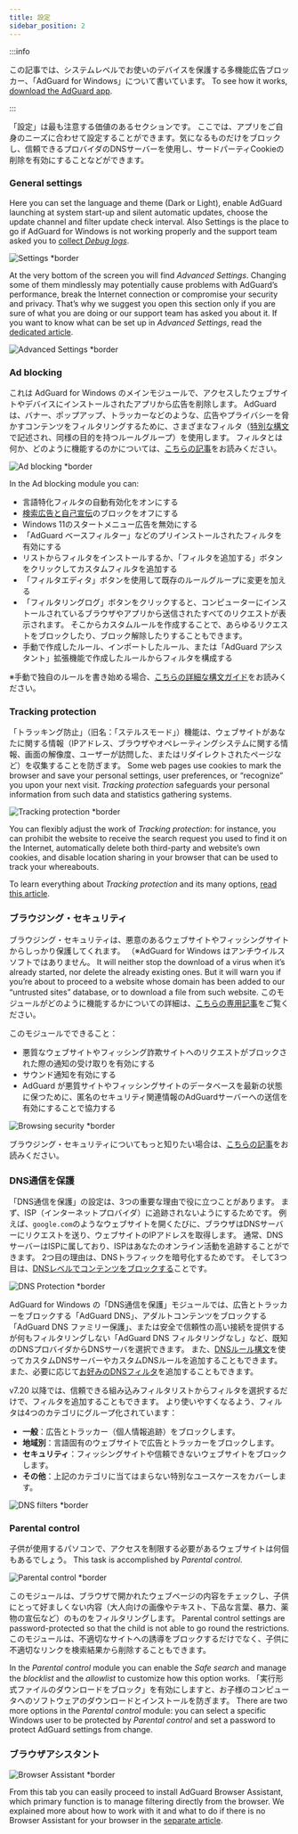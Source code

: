 ```yaml
---
title: 設定
sidebar_position: 2
---
```


:::info

この記事では、システムレベルでお使いのデバイスを保護する多機能広告ブロッカー、「AdGuard for Windows」について書いています。 To see how it works, [download the AdGuard app](https://agrd.io/download-kb-adblock).

:::

「設定」は最も注意する価値のあるセクションです。 ここでは、アプリをご自身のニーズに合わせて設定することができます。気になるものだけをブロックし、信頼できるプロバイダのDNSサーバーを使用し、サードパーティCookieの削除を有効にすることなどができます。

### General settings

Here you can set the language and theme (Dark or Light), enable AdGuard launching at system start-up and silent automatic updates, choose the update channel and filter update check interval. Also Settings is the place to go if AdGuard for Windows is not working properly and the support team asked you to [collect _Debug logs_](/adguard-for-windows/solving-problems/adguard-logs.md).

![Settings \*border](https://cdn.adtidy.org/content/kb/ad_blocker/windows/settings/general_settings.png)

At the very bottom of the screen you will find _Advanced Settings_. Changing some of them mindlessly may potentially cause problems with AdGuard’s performance, break the Internet connection or compromise your security and privacy. That’s why we suggest you open this section only if you are sure of what you are doing or our support team has asked you about it. If you want to know what can be set up in _Advanced Settings_, read the [dedicated article](/adguard-for-windows/solving-problems/low-level-settings.md).

![Advanced Settings \*border](https://cdn.adtidy.org/content/kb/ad_blocker/windows/settings/advanced_settings.png)

### Ad blocking

これは AdGuard for Windows のメインモジュールで、アクセスしたウェブサイトやデバイスにインストールされたアプリから広告を削除します。 AdGuard は、バナー、ポップアップ、トラッカーなどのような、広告やプライバシーを脅かすコンテンツをフィルタリングするために、さまざまなフィルタ（[特別な構文](/general/ad-filtering/create-own-filters)で記述され、同様の目的を持つルールグループ）を使用します。 フィルタとは何か、どのように機能するのかについては、[こちらの記事](/general/ad-filtering/how-ad-blocking-works)をお読みください。

![Ad blocking \*border](https://cdn.adtidy.org/content/kb/ad_blocker/windows/settings/ad_blocking.png)

In the Ad blocking module you can:

- 言語特化フィルタの自動有効化をオンにする
- [検索広告と自己宣伝](/general/ad-filtering/search-ads)のブロックをオフにする
- Windows 11のスタートメニュー広告を無効にする
- 「AdGuard ベースフィルター」などのプリインストールされたフィルタを有効にする
- リストからフィルタをインストールするか、「フィルタを追加する」ボタンをクリックしてカスタムフィルタを追加する
- 「フィルタエディタ」ボタンを使用して既存のルールグループに変更を加える
- 「フィルタリングログ」ボタンをクリックすると、コンピューターにインストールされているブラウザやアプリから送信されたすべてのリクエストが表示されます。 そこからカスタムルールを作成することで、あらゆるリクエストをブロックしたり、ブロック解除したりすることもできます。
- 手動で作成したルール、インポートしたルール、または「AdGuard アシスタント」拡張機能で作成したルールからフィルタを構成する

※手動で独自のルールを書き始める場合、[こちらの詳細な構文ガイド](/general/ad-filtering/create-own-filters)をお読みください。

### Tracking protection

「トラッキング防止」（旧名：「ステルスモード」）機能は、ウェブサイトがあなたに関する情報（IPアドレス、ブラウザやオペレーティングシステムに関する情報、画面の解像度、ユーザーが訪問した、またはリダイレクトされたページなど）を収集することを防ぎます。 Some web pages use cookies to mark the browser and save your personal settings, user preferences, or “recognize” you upon your next visit. _Tracking protection_ safeguards your personal information from such data and statistics gathering systems.

![Tracking protection \*border](https://cdn.adtidy.org/content/kb/ad_blocker/windows/settings/tracking_protection.png)

You can flexibly adjust the work of _Tracking protection_: for instance, you can prohibit the website to receive the search request you used to find it on the Internet, automatically delete both third-party and website’s own cookies, and disable location sharing in your browser that can be used to track your whereabouts.

To learn everything about _Tracking protection_ and its many options, [read this article](/general/stealth-mode).

### ブラウジング・セキュリティ

ブラウジング・セキュリティは、悪意のあるウェブサイトやフィッシングサイトからしっかり保護してくれます。 （※AdGuard for Windows はアンチウイルスソフトではありません。 It will neither stop the download of a virus when it’s already started, nor delete the already existing ones. But it will warn you if you’re about to proceed to a website whose domain has been added to our “untrusted sites” database, or to download a file from such website. このモジュールがどのように機能するかについての詳細は、[こちらの専用記事](/general/browsing-security)をご覧ください。

このモジュールでできること：

- 悪質なウェブサイトやフィッシング詐欺サイトへのリクエストがブロックされた際の通知の受け取りを有効にする
- サウンド通知を有効にする
- AdGuard が悪質サイトやフィッシングサイトのデータベースを最新の状態に保つために、匿名のセキュリティ関連情報のAdGuardサーバーへの送信を有効にすることで協力する

![Browsing security \*border](https://cdn.adtidy.org/content/kb/ad_blocker/windows/settings/browsing_security.png)

ブラウジング・セキュリティについてもっと知りたい場合は、[こちらの記事](/general/browsing-security)をお読みください。

### DNS通信を保護

「DNS通信を保護」の設定は、3つの重要な理由で役に立つことがあります。 まず、ISP（インターネットプロバイダ）に追跡されないようにするためです。 例えば、`google.com`のようなウェブサイトを開くたびに、ブラウザはDNSサーバーにリクエストを送り、ウェブサイトのIPアドレスを取得します。 通常、DNSサーバーはISPに属しており、ISPはあなたのオンライン活動を追跡することができます。 2つ目の理由は、DNSトラフィックを暗号化するためです。 そして3つ目は、[DNSレベルでコンテンツをブロックする](https://adguard-dns.io/kb/general/dns-filtering/)ことです。

![DNS Protection \*border](https://cdn.adtidy.org/content/kb/ad_blocker/windows/settings/dns_protection.png)

AdGuard for Windows の「DNS通信を保護」モジュールでは、広告とトラッカーをブロックする「AdGuard DNS」、アダルトコンテンツをブロックする「AdGuard DNS ファミリー保護」、または安全で信頼性の高い接続を提供するが何もフィルタリングしない「AdGuard DNS フィルタリングなし」など、既知のDNSプロバイダからDNSサーバを選択できます。 また、[DNSルール構文](https://adguard-dns.io/kb/general/dns-filtering-syntax/)を使ってカスタムDNSサーバーやカスタムDNSルールを追加することもできます。 また、必要に応じて[お好みのDNSフィルタ](https://filterlists.com)を追加することもできます。

v7.20 以降では、信頼できる組み込みフィルタリストからフィルタを選択するだけで、フィルタを追加することもできます。 より使いやすくなるよう、フィルタは4つのカテゴリにグループ化されています：

- **一般**：広告とトラッカー（個人情報追跡）をブロックします。
- **地域別**：言語固有のウェブサイトで広告とトラッカーをブロックします。
- **セキュリティ**：フィッシングサイトや信頼できないウェブサイトをブロックします。
- **その他**：上記のカテゴリに当てはまらない特別なユースケースをカバーします。

![DNS filters \*border](https://cdn.adtidy.org/content/release_notes/ad_blocker/windows/v7.20/dns_filters/en.png)

### Parental control

子供が使用するパソコンで、アクセスを制限する必要があるウェブサイトは何個もあるでしょう。 This task is accomplished by _Parental control_.

![Parental control \*border](https://cdn.adtidy.org/content/kb/ad_blocker/windows/settings/parental_control.png)

このモジュールは、ブラウザで開かれたウェブページの内容をチェックし、子供にとって好ましくない内容（大人向けの画像やテキスト、下品な言葉、暴力、薬物の宣伝など）のものをフィルタリングします。 Parental control settings are password-protected so that the child is not able to go round the restrictions. このモジュールは、不適切なサイトへの誘導をブロックするだけでなく、子供に不適切なリンクを検索結果から削除することもできます。

In the _Parental control_ module you can enable the _Safe search_ and manage the _blocklist_ and the _allowlist_ to customize how this option works. 「実行形式ファイルのダウンロードをブロック」を有効にしますと、お子様のコンピュータへのソフトウェアのダウンロードとインストールを防ぎます。 There are two more options in the _Parental control_ module: you can select a specific Windows user to be protected by _Parental control_ and set a password to protect AdGuard settings from change.

### ブラウザアシスタント

![Browser Assistant \*border](https://cdn.adtidy.org/content/kb/ad_blocker/windows/settings/browser_assistant.png)

From this tab you can easily proceed to install AdGuard Browser Assistant, which primary function is to manage filtering directly from the browser. We explained more about how to work with it and what to do if there is no Browser Assistant for your browser in the [separate article](/adguard-for-windows/browser-assistant.md).
